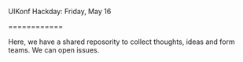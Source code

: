 UIKonf Hackday: Friday, May 16

============

Here, we have a shared reposority to collect thoughts, ideas and form teams. We can open issues.
